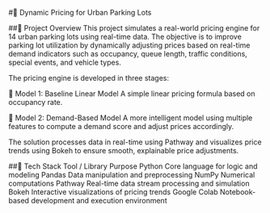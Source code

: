 #🚗 Dynamic Pricing for Urban Parking Lots

##🧠 Project Overview
This project simulates a real-world pricing engine for 14 urban parking lots using real-time data. The objective is to improve parking lot utilization by dynamically adjusting prices based on real-time demand indicators such as occupancy, queue length, traffic conditions, special events, and vehicle types.

The pricing engine is developed in three stages:

🔹 Model 1: Baseline Linear Model
A simple linear pricing formula based on occupancy rate.

🔹 Model 2: Demand-Based Model
A more intelligent model using multiple features to compute a demand score and adjust prices accordingly.

The solution processes data in real-time using Pathway and visualizes price trends using Bokeh to ensure smooth, explainable price adjustments.

##🧰 Tech Stack
Tool / Library	Purpose
Python	Core language for logic and modeling
Pandas	Data manipulation and preprocessing
NumPy	Numerical computations
Pathway	Real-time data stream processing and simulation
Bokeh	Interactive visualizations of pricing trends
Google Colab	Notebook-based development and execution environment
